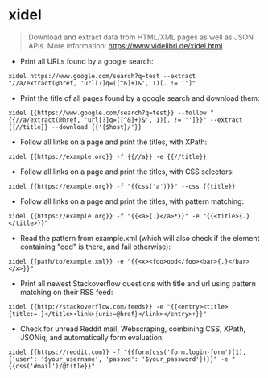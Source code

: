 # xidel

> Download and extract data from HTML/XML pages as well as JSON APIs.
> More information: <https://www.videlibri.de/xidel.html>.

- Print all URLs found by a google search:

`xidel https://www.google.com/search?q=test --extract "//a/extract(@href, 'url[?]q=([^&]+)&', 1)[. != '']"`

- Print the title of all pages found by a google search and download them:

`xidel {{https://www.google.com/search?q=test}} --follow "{{//a/extract(@href, 'url[?]q=([^&]+)&', 1)[. != '']}}" --extract {{//title}} --download {{'{$host}/'}}`

- Follow all links on a page and print the titles, with XPath:

`xidel {{https://example.org}} -f {{//a}} -e {{//title}}`

- Follow all links on a page and print the titles, with CSS selectors:

`xidel {{https://example.org}} -f "{{css('a')}}" --css {{title}}`

- Follow all links on a page and print the titles, with pattern matching:

`xidel {{https://example.org}} -f "{{<a>{.}</a>*}}" -e "{{<title>{.}</title>}}"`

- Read the pattern from example.xml (which will also check if the element containing "ood" is there, and fail otherwise):

`xidel {{path/to/example.xml}} -e "{{<x><foo>ood</foo><bar>{.}</bar></x>}}"`

- Print all newest Stackoverflow questions with title and url using pattern matching on their RSS feed:

`xidel {{http://stackoverflow.com/feeds}} -e "{{<entry><title>{title:=.}</title><link>{uri:=@href}</link></entry>+}}"`

- Check for unread Reddit mail, Webscraping, combining CSS, XPath, JSONiq, and automatically form evaluation:

`xidel {{https://reddit.com}} -f "{{form(css('form.login-form')[1], {'user': '$your_username', 'passwd': '$your_password'})}}" -e "{{css('#mail')/@title}}"`
